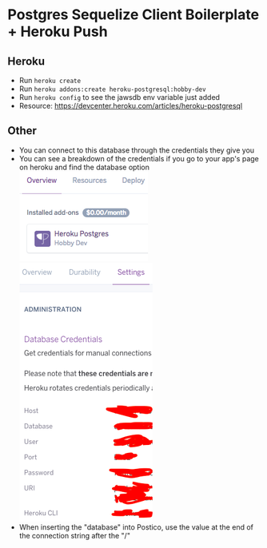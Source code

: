 # Postgres Sequelize Client Boilerplate + Heroku Push

<h2>Heroku</h2>

* Run ```heroku create```
* Run ```heroku addons:create heroku-postgresql:hobby-dev```
* Run ```heroku config``` to see the jawsdb env variable just added
* Resource: https://devcenter.heroku.com/articles/heroku-postgresql

<h2>Other</h2>

* You can connect to this database through the credentials they give you
* You can see a breakdown of the credentials if you go to your app's page on heroku and find the database option
![postgres image one](./github_images/first.png?raw=true "Postgres Example")
![postgres image two](./github_images/second.png?raw=true "Postgres Example")
* When inserting the "database" into Postico, use the value at the end of the connection string after the "/"